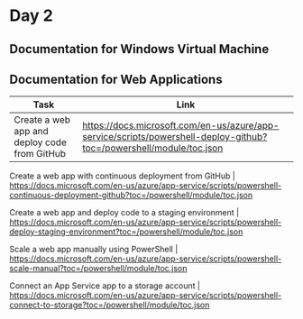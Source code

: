 # Day 2

## Documentation for Windows Virtual Machine

## Documentation for Web Applications

Task | Link
--|--
Create a web app and deploy code from GitHub | https://docs.microsoft.com/en-us/azure/app-service/scripts/powershell-deploy-github?toc=/powershell/module/toc.json

Create a web app with continuous deployment from GitHub | https://docs.microsoft.com/en-us/azure/app-service/scripts/powershell-continuous-deployment-github?toc=/powershell/module/toc.json

Create a web app and deploy code to a staging environment | https://docs.microsoft.com/en-us/azure/app-service/scripts/powershell-deploy-staging-environment?toc=/powershell/module/toc.json

Scale a web app manually using PowerShell | https://docs.microsoft.com/en-us/azure/app-service/scripts/powershell-scale-manual?toc=/powershell/module/toc.json

Connect an App Service app to a storage account | https://docs.microsoft.com/en-us/azure/app-service/scripts/powershell-connect-to-storage?toc=/powershell/module/toc.json
